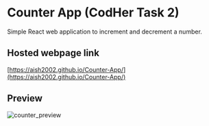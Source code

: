 # Counter App (CodHer Task 2)

Simple React web application to increment and decrement a number.


## Hosted webpage link
[https://aish2002.github.io/Counter-App/](https://aish2002.github.io/Counter-App/)


## Preview

![counter_preview](https://user-images.githubusercontent.com/56962523/178099422-d6adfddf-3f26-4642-aaed-7488b0e64005.png)

